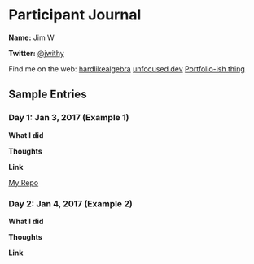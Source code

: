 # Participant Journal

**Name:** Jim W

**Twitter:** [@jwithy](https://twitter.com/jwithy)

Find me on the web:
[hardlikealgebra](http://hardlikealgebra.com)
[unfocused dev](http://unfocused.tech)
[Portfolio-ish thing](http://jimwithington.com)

## Sample Entries

### Day 1: Jan 3, 2017 (Example 1)

**What I did**

**Thoughts**

**Link**

[My Repo](https://github.com/jwithington/100-days-of-healthing)

### Day 2: Jan 4, 2017 (Example 2)

**What I did**

**Thoughts**

**Link**
